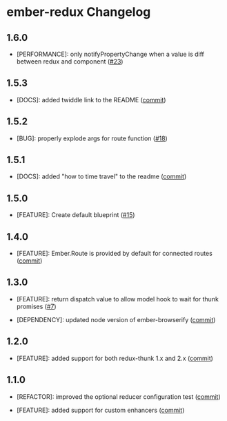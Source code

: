 ember-redux Changelog
==============================

1.6.0
-----

* [PERFORMANCE]: only notifyPropertyChange when a value is diff between redux and component
  ([#23](https://github.com/toranb/ember-redux/pull/23))


1.5.3
-----

* [DOCS]: added twiddle link to the README
  ([commit](https://github.com/toranb/ember-redux/commit/84b8c0fb6402e39f681e763e63f95acc8e1978db))


1.5.2
-----

* [BUG]: properly explode args for route function
  ([#18](https://github.com/toranb/ember-redux/pull/18))


1.5.1
-----

* [DOCS]: added "how to time travel" to the readme
  ([commit](https://github.com/toranb/ember-redux/commit/fdd35041fb3c9be8f3b663ba36ac87705d45ad8d))


1.5.0
-----

* [FEATURE]: Create default blueprint
  ([#15](https://github.com/toranb/ember-redux/pull/15))


1.4.0
-----

* [FEATURE]: Ember.Route is provided by default for connected routes
  ([commit](https://github.com/toranb/ember-redux/commit/7219ed7dd1de42b89184f3ccb77fa3d1df4abcb9))


1.3.0
-----

* [FEATURE]: return dispatch value to allow model hook to wait for thunk promises
  ([#7](https://github.com/toranb/ember-redux/pull/7))

* [DEPENDENCY]: updated node version of ember-browserify
  ([commit](https://github.com/toranb/ember-redux/commit/321a1f2f5773ffb1e6784844d9f97da1294d4f71))


1.2.0
-----

* [FEATURE]: added support for both redux-thunk 1.x and 2.x
  ([commit](https://github.com/toranb/ember-redux/commit/2a70e1481b6759e1a88fcbea9adbbd7f3f72d55a))


1.1.0
-----

* [REFACTOR]: improved the optional reducer configuration test
  ([commit](https://github.com/toranb/ember-redux/commit/40d196e2d83231e40be9df305acfdc098ab8d32f))

* [FEATURE]: added support for custom enhancers
  ([commit](https://github.com/toranb/ember-redux/commit/602cce7bab56105f61ca2d10bbb34a2c8c7c1446))
